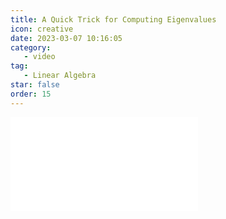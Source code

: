 ```yaml
---
title: A Quick Trick for Computing Eigenvalues
icon: creative
date: 2023-03-07 10:16:05
category:
   - video
tag:
   - Linear Algebra
star: false
order: 15
---
```



<div class="video-container">
  <iframe src="//player.bilibili.com/player.html?aid=483115509&bvid=BV1bT411e7Cv&cid=1073139553&page=15" scrolling="no" border="0" frameborder="no" framespacing="0" allowfullscreen="true"> </iframe>
</div>

